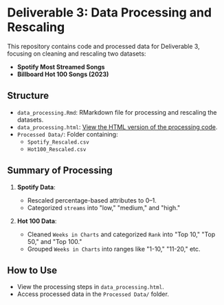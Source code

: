 # Deliverable 3: Data Processing and Rescaling

This repository contains code and processed data for Deliverable 3, focusing on cleaning and rescaling two datasets:
- **Spotify Most Streamed Songs**
- **Billboard Hot 100 Songs (2023)**

## Structure
- `data_processing.Rmd`: RMarkdown file for processing and rescaling the datasets.
- `data_processing.html`: [View the HTML version of the processing code](https://mikay711.github.io/DPP_Deliv3/Deliv3.html).
- `Processed Data/`: Folder containing:
  - `Spotify_Rescaled.csv`
  - `Hot100_Rescaled.csv`

## Summary of Processing
1. **Spotify Data**:
   - Rescaled percentage-based attributes to 0–1.
   - Categorized `streams` into "low," "medium," and "high."

2. **Hot 100 Data**:
   - Cleaned `Weeks in Charts` and categorized `Rank` into "Top 10," "Top 50," and "Top 100."
   - Grouped `Weeks in Charts` into ranges like "1-10," "11-20," etc.

## How to Use
- View the processing steps in `data_processing.html`.
- Access processed data in the `Processed Data/` folder.

